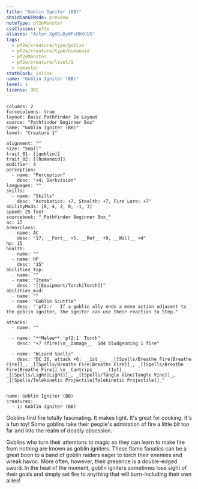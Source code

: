 ```yaml
---
title: "Goblin Igniter (BB)"
obsidianUIMode: preview
noteType: pf2eMonster
cssClasses: pf2e
aliases: "Actor.XgVEu8yWPcDhKCUS" 
tags:
  - pf2e/creature/type/goblin
  - pf2e/creature/type/humanoid
  - pf2eMonster
  - pf2e/creature/level/1
  - remaster
statblock: inline
name: "Goblin Igniter (BB)"
level: 1
license: ORC
---
```


```statblock
columns: 2
forcecolumns: true
layout: Basic Pathfinder 2e Layout
source: "Pathfinder Beginner Box"
name: "Goblin Igniter (BB)"
level: "Creature 1"

alignment: ""
size: "Small"
trait_01: [[goblin]]
trait_02: [[humanoid]]
modifier: 4
perception:
  - name: "Perception"
    desc: "+4; Darkvision"
languages: ""
skills:
  - name: "Skills"
    desc: "Acrobatics: +7, Stealth: +7, Fire Lore: +7"
abilityMods: [0, 4, 2, 0, -1, 3]
speed: 25 feet
sourcebook: "_Pathfinder Beginner Box_"
ac: 17
armorclass:
  - name: AC
    desc: "17; __Fort__ +5, __Ref__ +9, __Will__ +4"
hp: 15
health:
  - name: ""
  - name: HP
    desc: "15"
abilities_top:
  - name: ""
  - name: "Items"
    desc: "[[Equipment/Torch|Torch]]"
abilities_mid:
  - name: ""
  - name: "Goblin Scuttle"
    desc: "`pf2:r`  If a goblin ally ends a move action adjacent to the goblin igniter, the igniter can use their reaction to Step."

attacks:
  - name: ""

  - name: "**Melee** `pf2:1` Torch"
    desc: "+7 (fire)\n__Damage__  1d4 bludgeoning 1 fire"

  - name: "Wizard Spells"
    desc: "DC 16, attack +6; __1st __  _[[Spells/Breathe Fire|Breathe Fire]]_, _[[Spells/Breathe Fire|Breathe Fire]]_, _[[Spells/Breathe Fire|Breathe Fire]]_\n__Cantrips__  __(1st)__ _[[Spells/Light|Light]]_, _[[Spells/Tangle Vine|Tangle Vine]]_, _[[Spells/Telekinetic Projectile|Telekinetic Projectile]]_"
 
```

```encounter-table
name: Goblin Igniter (BB)
creatures:
  - 1: Goblin Igniter (BB)
```



Goblins find fire totally fascinating. It makes light. It's great for cooking. It's a fun toy! Some goblins take their people's admiration of fire a little bit too far and into the realm of deadly obsession.

Goblins who turn their attentions to magic so they can learn to make fire from nothing are known as goblin igniters. These flame fanatics can be a great boon to a band of goblin raiders eager to torch their enemies and wreak havoc. More often, however, their presence is a double-edged sword. In the heat of the moment, goblin igniters sometimes lose sight of their goals and simply set fire to anything that will burn-including their own allies!
